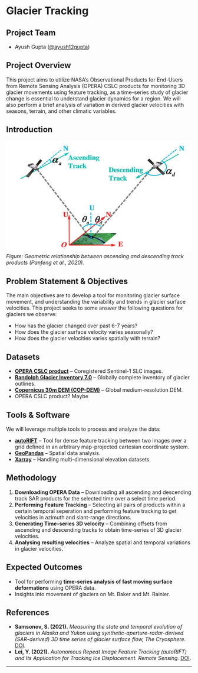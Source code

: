 # **Glacier Tracking**  

## **Project Team**  
- Ayush Gupta ([@ayush12gupta](https://github.com/ayush12gupta)) 

## **Project Overview**  

This project aims to utilize NASA’s Observational Products for End-Users from Remote Sensing Analysis (OPERA) CSLC products for monitoring 3D glacier movements using feature tracking, as a time-series study of glacier change is essential to understand glacier dynamics for a region. We will also perform a brief analysis of variation in derived glacier velocities with seasons, terrain, and other climatic variables.

## **Introduction**  



![Geometry ascending descending](asc_des_pair.png)  
*Figure: Geometric relationship between ascending and descending track products (Panfeng et al., 2020).*

<!-- ICESat-2 supports multiple applications through various data products, with a few listed below:  
- **ATL03:** Raw photon cloud data  
- **ATL06:** Land ice elevation (our focus)  
- **ATL08:** Canopy height and surface classification  
- **ATL13:** Inland water surface heights  

For more details, see the **[ICESat-2 Data Products](https://icesat-2.gsfc.nasa.gov/science/data-products)**. -->

## **Problem Statement & Objectives**  

The main objectives are to develop a tool for monitoring glacier surface movement, and understanding the variability and trends in glacier surface velocities. This project seeks to some answer the following questions for glaciers we observe:

* How has the glacier changed over past 6-7 years?
* How does the glacier surface velocity varies seasonally?
* How does the glacier velocities varies spatially with terrain?

## **Datasets**
- **[OPERA CSLC product](https://www.jpl.nasa.gov/go/opera/products/cslc-product-suite/)** – Coregistered Sentinel-1 SLC images.
- **[Randolph Glacier Inventory 7.0](https://www.glims.org/RGI/)** – Globally complete inventory of glacier outlines.  
- **[Copernicus 30m DEM (COP-DEM)](https://spacedata.copernicus.eu/web/cscda/dataset-details?articleId=394198)** – Global medium-resolution DEM.  
- OPERA CSLC product? Maybe

## **Tools & Software**  
We will leverage multiple tools to process and analyze the data:  
- **[autoRIFT](https://github.com/nasa-jpl/autoRIFT)** – Tool for dense feature tracking between two images over a grid defined in an arbitrary map-projected cartesian coordinate system.
- **[GeoPandas](https://geopandas.org/)** – Spatial data analysis.  
- **[Xarray](https://docs.xarray.dev/en/stable/)** – Handling multi-dimensional elevation datasets.  

## **Methodology**  
1. **Downloading OPERA Data** – Downloading all ascending and descending track SAR products for the selected time over a select time period.  
2. **Performing Feature Tracking** – Selecting all pairs of products within a certain temporal seperation and performing feature tracking to get velocities in azimuth and slant-range directions.
3. **Generating Time-series 3D velocity** – Combining offsets from ascending and descending tracks to obtain time-series of 3D glacier velocities.  
4. **Analysing resulting velocities** – Analyze spatial and temporal variations in glacier velocities.

## **Expected Outcomes**  
- Tool for performing **time-series analysis of fast moving surface deformations** using OPERA data. 
- Insights into movement of glaciers on Mt. Baker and Mt. Rainier.

<!-- ## **Related Work**   -->
<!-- - **[ICESAT-2 HackWeek: Surfit](https://github.com/ICESAT-2HackWeek/surfit)** – Prior work on surface fitting algorithms for ICESat-2. -->

## **References**   
- **Samsonov, S. (2021).** *Measuring the state and temporal evolution of glaciers in Alaska and Yukon using synthetic-aperture-radar-derived (SAR-derived) 3D time series of glacier surface flow, The Cryosphere.* [DOI](https://doi.org/10.5194/tc-15-4221-2021).
- **Lei, Y. (2021).** *Autonomous Repeat Image Feature Tracking (autoRIFT) and Its Application for Tracking Ice Displacement. Remote Sensing*. [DOI](https://doi.org/10.3390/rs13040749).

---  
<!-- ### *Because counting photons is more complicated than it sounds*  🚀❄️ -->